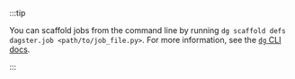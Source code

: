 :::tip

You can scaffold jobs from the command line by running `dg scaffold defs dagster.job <path/to/job_file.py>`. For more information, see the [`dg` CLI docs](/api/clis/dg-cli#dg-scaffold).

:::

